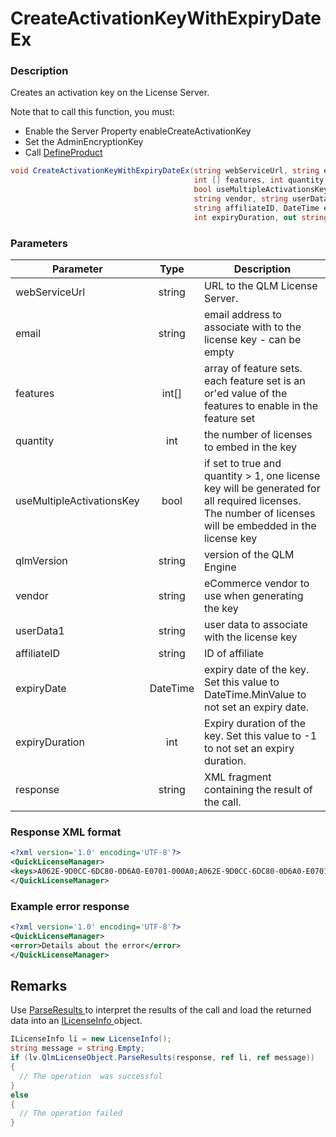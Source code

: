 # CreateActivationKeyWithExpiryDateEx

### Description

Creates an activation key on the License Server.

Note that to call this function, you must:

* Enable the Server Property enableCreateActivationKey
* Set the AdminEncryptionKey
* Call [DefineProduct](../client-side-methods/defineproduct.md)

```csharp
void CreateActivationKeyWithExpiryDateEx(string webServiceUrl, string email, 
                                         int [] features, int quantity, 
                                         bool useMultipleActivationsKey, string qlmVersion, 
                                         string vendor, string userData1, 
                                         string affiliateID, DateTime expiryDate, 
                                         int expiryDuration, out string response)
```

### Parameters

| Parameter                 |   Type   | Description                                                                                                                                              |
| ------------------------- | :------: | -------------------------------------------------------------------------------------------------------------------------------------------------------- |
| webServiceUrl             |  string  | URL to the QLM License Server.                                                                                                                           |
| email                     |  string  | email address to associate with to the license key - can be empty                                                                                        |
| features                  |  int\[]  | array of feature sets. each feature set is an or'ed value of the features to enable in the feature set                                                   |
| quantity                  |    int   | the number of licenses to embed in the key                                                                                                               |
| useMultipleActivationsKey |   bool   | if set to true and quantity > 1, one license key will be generated for all required licenses. The number of licenses will be embedded in the license key |
| qlmVersion                |  string  | version of the QLM Engine                                                                                                                                |
| vendor                    |  string  | eCommerce vendor to use when generating the key                                                                                                          |
| userData1                 |  string  | user data to associate with the license key                                                                                                              |
| affiliateID               |  string  | ID of affiliate                                                                                                                                          |
| expiryDate                | DateTime | expiry date of the key. Set this value to DateTime.MinValue to not set an expiry date.                                                                   |
| expiryDuration            |    int   | Expiry duration of the key. Set this value to -1 to not set an expiry duration.                                                                          |
| response                  |  string  | XML fragment containing the result of the call.                                                                                                          |

### Response XML format

```xml
<?xml version='1.0' encoding='UTF-8'?>
<QuickLicenseManager>
<keys>A062E-9D0CC-6DC80-0D6A0-E0701-000A0;A062E-9D0CC-6DC80-0D6A0-E0701-000A0</keys>
</QuickLicenseManager>
```

### Example error response

```xml
<?xml version='1.0' encoding='UTF-8'?>
<QuickLicenseManager>
<error>Details about the error</error>
</QuickLicenseManager>
```

## Remarks

Use [ParseResults ](../../iqlmcustomerinfo/methods/parseresults.md)to interpret the results of the call and load the returned data into an [ILicenseInfo ](../../ilicenseinfo/)object.

```csharp
ILicenseInfo li = new LicenseInfo();
string message = string.Empty;
if (lv.QlmLicenseObject.ParseResults(response, ref li, ref message))
{
  // The operation  was successful	
}
else
{
  // The operation failed
}
```
